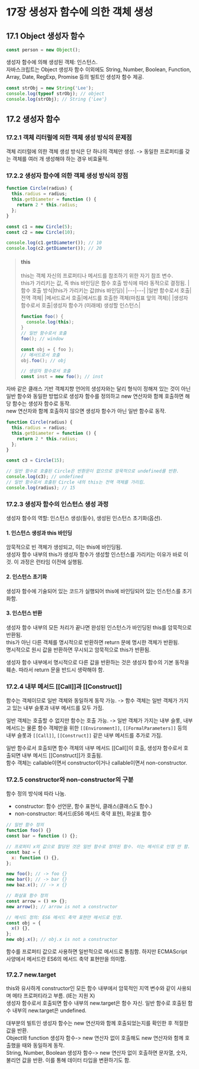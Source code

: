 # 17장 생성자 함수에 의한 객체 생성

## 17.1 Object 생성자 함수

```js
const person = new Object();
```

생성자 함수에 의해 생성된 객체: 인스턴스.  
자바스크립트는 Object 생성자 함수 이외에도 String, Number, Boolean, Function, Array, Date, RegExp, Promise 등의 빌트인 생성자 함수 제공.

```js
const strObj = new String('Lee');
console.log(typeof strObj); // object
console.log(strObj); // String {'Lee'}
```

## 17.2 생성자 함수

### 17.2.1 객체 리터럴에 의한 객체 생성 방식의 문제점

객체 리터럴에 의한 객체 생성 방식은 단 하나의 객체만 생성. -> 동일한 프로퍼티를 갖는 객체를 여러 개 생성해야 하는 경우 비효율적.

### 17.2.2 생성자 함수에 의한 객체 생성 방식의 장점

```js
function Circle(radius) {
  this.radius = radius;
  this.getDiameter = function () {
    return 2 * this.radius;
  };
}

const c1 = new Circle(5);
const c2 = new Circle(10);

console.log(c1.getDiameter()); // 10
console.log(c2.getDiameter()); // 20
```

> #### this
>
> this는 객체 자신의 프로퍼티나 메서드를 참조하기 위한 자기 참조 변수.  
> this가 가리키는 값, 즉 this 바인딩은 함수 호출 방식에 따라 동적으로 결정됨.
> |함수 호출 방식|this가 가리키는 값(this 바인딩)|
> |---|---|
> |일반 함수로서 호출|전역 객체|
> |메서드로서 호출|메서드를 호출한 객체(마침표 앞의 객체)|
> |생성자 함수로서 호출|생성자 함수가 (미래에) 생성할 인스턴스|
>
> ```js
> function foo() {
>   console.log(this);
> }
> // 일반 함수로서 호출
> foo(); // window
>
> const obj = { foo };
> // 메서드로서 호출
> obj.foo(); // obj
>
> // 생성자 함수로서 호출
> const inst = new foo(); // inst
> ```

자바 같은 클래스 기반 객체지향 언어의 생성자와는 달리 형식이 정해져 있는 것이 아닌 일반 함수와 동일한 방법으로 생성자 함수를 정의하고 new 연산자와 함께 호출하면 해당 함수는 생성자 함수로 동작.  
new 연산자와 함께 호출하지 않으면 생성자 함수가 아닌 일반 함수로 동작.

```js
function Circle(radius) {
  this.radius = radius;
  this.getDiameter = function () {
    return 2 * this.radius;
  };
}

const c3 = Circle(15);

// 일반 함수로 호출된 Circle은 반환문이 없으므로 암묵적으로 undefined를 반환.
console.log(c3); // undefined
// 일반 함수로서 호출된 Circle 내의 this는 전역 객체를 가리킴.
console.log(radius); // 15
```

### 17.2.3 생성자 함수의 인스턴스 생성 과정

생성자 함수의 역할: 인스턴스 생성(필수), 생성된 인스턴스 초기화(옵션).

#### **1. 인스턴스 생성과 this 바인딩**

암묵적으로 빈 객체가 생성되고, 이는 this에 바인딩됨.  
생성자 함수 내부의 this가 생성자 함수가 생성할 인스턴스를 가리키는 이유가 바로 이것. 이 과정은 런타임 이전에 실행됨.

#### **2. 인스턴스 초기화**

생성자 함수에 기술되어 있는 코드가 실행되어 this에 바인딩되어 있는 인스턴스를 초기화함.

#### **3. 인스턴스 반환**

생성자 함수 내부의 모든 처리가 끝나면 완성된 인스턴스가 바인딩된 this를 암묵적으로 반환됨.  
this가 아닌 다른 객체를 명시적으로 반환하면 return 문에 명시한 객체가 반환됨.  
명시적으로 원시 값을 반환하면 무시되고 암묵적으로 this가 반환됨.

생성자 함수 내부에서 명시적으로 다른 값을 반환하는 것은 생성자 함수의 기본 동작을 훼손. 따라서 return 문을 반드시 생략해야 함.

### 17.2.4 내부 메서드 [[Call]]과 [[Construct]]

함수는 객체이므로 일반 객체와 동일하게 동작 가능. -> 함수 객체는 일반 객체가 가지고 있는 내부 슬롯과 내부 메서드를 모두 가짐.

일반 객체는 호출할 수 없지만 함수는 호출 가능. -> 일반 객체가 가지는 내부 슬롯, 내부 메서드는 물론 함수 객체만을 위한 `[[Environment]]`, `[[FormalParameters]]` 등의 내부 슬롯과 `[[Call]]`, `[[Construct]]` 같은 내부 메서드를 추가로 가짐.

일반 함수로서 호출되면 함수 객체의 내부 메서드 [[Call]]이 호출, 생성자 함수로서 호출되면 내부 메서드 [[Construct]]가 호출됨.  
함수 객체는 callable이면서 constructor이거나 callable이면서 non-constructor.

### 17.2.5 constructor와 non-constructor의 구분

함수 정의 방식에 따라 나눔.

- constructor: 함수 선언문, 함수 표현식, 클래스(클래스도 함수.)
- non-constructor: 메서드(ES6 메서드 축약 표현), 화살표 함수

```js
// 일반 함수 정의
function foo() {}
const bar = function () {};

// 프로퍼티 x의 값으로 할당된 것은 일반 함수로 정의된 함수. 이는 메서드로 인정 안 함.
const baz = {
  x: function () {},
};

new foo(); // -> foo {}
new bar(); // -> bar {}
new baz.x(); // -> x {}

// 화살표 함수 정의
const arrow = () => {};
new arrow(); // arrow is not a constructor

// 메서드 정의: ES6 메서드 축약 표현만 메서드로 인정.
const obj = {
  x() {},
};
new obj.x(); // obj.x is not a constructor
```

함수를 프로퍼티 값으로 사용하면 일반적으로 메서드로 통침함. 하지만 ECMAScript 사양에서 메서드란 ES6의 메서드 축약 표현만을 의미함.

### 17.2.7 new.target

this와 유사하게 constructor인 모든 함수 내부에서 암묵적인 지역 변수와 같이 사용되며 메타 프로퍼티라고 부름. (IE는 지원 X)  
생성자 함수로서 호출되면 함수 내부의 new.target은 함수 자신. 일반 함수로 호출된 함수 내부의 new.target은 undefined.

대부분의 빌트인 생성자 함수는 new 연산자와 함께 호출되었는지를 확인한 후 적절한 값을 반환.  
Object와 function 생성자 함수-> new 연산자 없이 호출해도 new 연산자와 함께 호출했을 때와 동일하게 동작.  
String, Number, Boolean 생성자 함수-> new 연산자 없이 호출하면 문자열, 숫자, 불리언 값을 반환. 이를 통해 데이터 타입을 변환하기도 함.

